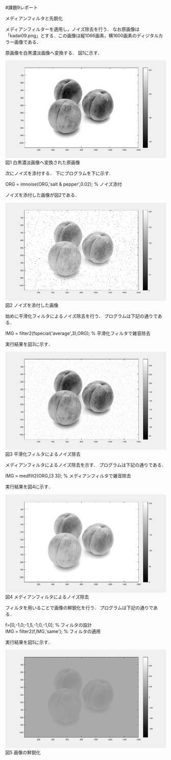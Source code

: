 #課題9レポート

メディアンフィルタと先鋭化

メディアンフィルターを適用し，ノイズ除去を行う．
なお原画像は「kadai09.png」とする．この画像は縦1066画素，横1600画素のディジタルカラー画像である．

原画像を白黒濃淡画像へ変換する．
図1に示す．

![原画像](https://github.com/ogata3/lecture_image_processing/blob/master/kadai09/kadai9_1.png?raw=true)  
図1 白黒濃淡画像へ変換された原画像

次にノイズを添付する．
下にプログラムを下に示す．

ORG = imnoise(ORG,'salt & pepper',0.02); % ノイズ添付

ノイズを添付した画像が図2である．

![原画像](https://github.com/ogata3/lecture_image_processing/blob/master/kadai09/kadai9_2.png?raw=true)  
図2 ノイズを添付した画像

始めに平滑化フィルタによるノイズ除去を行う．
プログラムは下記の通りである．

IMG = filter2(fspecial('average',3),ORG); % 平滑化フィルタで雑音除去

実行結果を図3に示す．

![原画像](https://github.com/ogata3/lecture_image_processing/blob/master/kadai09/kadai9_3.png?raw=true)  
図3 平滑化フィルタによるノイズ除去

メディアンフィルタによるノイズ除去を示す．
プログラムは下記の通りである．

IMG = medfilt2(ORG,[3 3]); % メディアンフィルタで雑音除去

実行結果を図4に示す．

![原画像](https://github.com/ogata3/lecture_image_processing/blob/master/kadai09/kadai9_4.png?raw=true)  
図4 メディアンフィルタによるノイズ除去

フィルタを用いることで画像の鮮鋭化を行う．
プログラムは下記の通りである．

f=[0,-1,0;-1,5,-1;0,-1,0]; % フィルタの設計  
IMG = filter2(f,IMG,'same'); % フィルタの適用

実行結果を図5に示す．

![原画像](https://github.com/ogata3/lecture_image_processing/blob/master/kadai09/kadai9_5.png?raw=true)  
図5 画像の鮮鋭化
